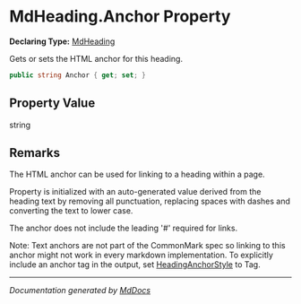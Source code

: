 ﻿# MdHeading.Anchor Property

**Declaring Type:** [MdHeading](../index.md)

Gets or sets the HTML anchor for this heading.        

```csharp
public string Anchor { get; set; }
```

## Property Value

string

## Remarks

The HTML anchor can be used for linking to a heading within a page.

Property is initialized with an auto\-generated value derived from the heading text by removing all punctuation, replacing spaces with dashes and converting the text to lower case.

The anchor does not include the leading '\#' required for links.

Note: Text anchors are not part of the CommonMark spec so linking to this anchor might not work in  every markdown implementation. To explicitly include an anchor tag in the output, set [HeadingAnchorStyle](../../MdSerializationOptions/properties/HeadingAnchorStyle.md) to Tag.

___

*Documentation generated by [MdDocs](https://github.com/ap0llo/mddocs)*
